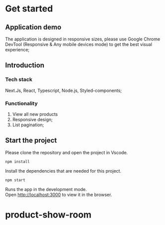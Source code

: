 # Get started

## Application demo

The application is designed in responsive sizes, please use Google Chrome DevTool (Responsive & Any mobile devices mode) to get the best visual experience;

## Introduction

### Tech stack

Next.Js, React, Typescript, Node.js, Styled-components;

### Functionality

1. View all new products
2. Responsive design;
3. List pagination;

## Start the project

Please clone the repository and open the project in Vscode.

`npm install`

Install the dependencies that are needed for this project.

`npm start`

Runs the app in the development mode.\
Open [http://localhost:3000](http://localhost:3000) to view it in the browser.
# product-show-room

